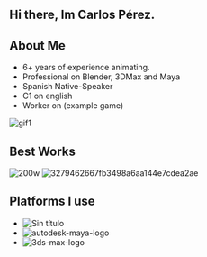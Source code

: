 ## Hi there, Im Carlos Pérez.

## About Me

- 6+ years of experience animating.
- Professional on Blender, 3DMax and Maya
- Spanish Native-Speaker
- C1 on english
- Worker on (example game)

![gif1](https://github.com/user-attachments/assets/a6d640e8-d5bc-4439-87c3-f60195216bab)

## Best Works

![200w](https://github.com/user-attachments/assets/5cc02033-7bf1-436b-bd7f-c4eb356e9ae2)
![3279462667fb3498a6aa144e7cdea2ae](https://github.com/user-attachments/assets/e623ab0d-4fd1-4f55-98a5-9a23fbf03fd7)

## Platforms I use

- ![Sin título](https://github.com/user-attachments/assets/4d6462e5-4219-443b-891f-ffcd4284daf4)
- ![autodesk-maya-logo](https://github.com/user-attachments/assets/e306322c-c621-404e-a978-2399b1069c5f)
- ![3ds-max-logo](https://github.com/user-attachments/assets/a72a1ff6-2d1a-4c79-8053-40c7ec5b4b59)


<!--
**vvgo12345/vvgo12345** is a ✨ _special_ ✨ repository because its `README.md` (this file) appears on your GitHub profile.

Here are some ideas to get you started:

- 🔭 I’m currently working on ...
- 🌱 I’m currently learning ...
- 👯 I’m looking to collaborate on ...
- 🤔 I’m looking for help with ...
- 💬 Ask me about ...
- 📫 How to reach me: ...
- 😄 Pronouns: ...
- ⚡ Fun fact: ...
-->

